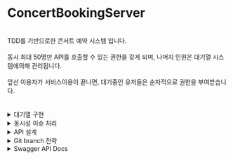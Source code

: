 # ConcertBookingServer

 <br>
TDD를 기반으로한 콘서트 예약 시스템 입니다.<br><br>
동시 최대 50명만 API를 호출할 수 있는 권한을 갖게 되며, 나머지 인원은 대기열 시스템에의해 관리됩니다.<br><br>
앞선 이용자가 서비스이용이 끝나면, 대기중인 유저들은 순차적으로 권한을 부여받습니다. <br><br>
 <br>

  <details>
<summary>대기열 구현</summary>  
   
 <br>

 

> 프로세스

1. 대기열을 크게 Active 와 Wait DB로 분기
2. 최초의 대기열 입장 요청시, 유저 Wait DB에 추가
3. 짧은 간격의 스케쥴러가 서비스 이용 최대 정원에 맞춰 순차적으로 Wait 유저를 Active DB로 이동
4. Active 전환시, 본 서비스 이용이 가능
5. 1분간격의 스케쥴러가 모든 Active 유저 유효시간 체크후, 만료시 삭제

   <br>

> 설계

- Active 유저 최대 정원 제한
  
1) 트래픽을 고정적으로 제한하여 높은 안정성
2) 트래픽 처리속도가 느려질수 있지만, 콘서트 예매 특성상 유저별 이용시간이 길지 않음.

   <br>

- Active 상태 유효시간 설정
  
1) 콘서트 예매 특성상, 유저별 이용시간이 길지 않지만, 평균적인 이용시간을 특정하기 어려움
2) 기존 Active 유저가 서비스에 무기한 체류시, 서비스가 멈출 수 있음.

   <br>

- Active 유저 최대정원은 콘서트의 좌석수와 트래픽예상치 비례하여 설정
  
1) 콘서트 규모에 비하여 지나치게 적은 정원제한은 처리속도가 너무 낮아짐.
2) 콘서트 규모에 비하여 지나치게 많은 정원제한은 서버 부하가 높아짐.

<br>

> 구현방식

- Redis 사용
  
1) 짧은 간격의 대기열 조회로 인한 DB부하 최소화
2) 분산환경에서의 요청시 싱글스레드 유지하여 데이터 동기화

   <br>

- Redis Sorted Set 자료구조 사용
  
1) Set 자료구조의 특성을 사용하여 유저 중복 등록방지 
2) Wait DB에서 순차적인 Active 전환을 위해 Sorted Set의 score값 사용
3) Wait DB에 이미 존재하는 유저가 재요청시, 중복 등록은 방지되고 score 값만 자동갱신
4) Active DB로 전환시 score에 전환시점 시간을 저장하여 active 만료시간 검증시 사용

 
 <br>
 
</details>


 <details>
<summary>동시성 이슈 처리</summary>  
 <br> 

<h2>해결 방법 분석</h2>

>DB Lock

- 구현 복잡도: 내장된 락을 사용하거나 ORM을 사용하여, 단편적인 구현이 어렵지 않음
- 효율성 : 일반적 연산에 대한 락을 제공하는데 효과적
- 성능 : 병목 현상을 유발할 수 있으며, 락이 자주 요청되는 경우 성능 저하나 과도한 db부하를 유발
- 장점 : 일관성과  ACID 특성을 유지하기 용이
- 단점 : 병목 현상과 db 성능 저하를 유발, 분산환경에서 구현 어려움

  
<br>

>Redis 분산락:

- 구현복잡도 : 분산 환경에서 락을 구현하기 간단한 편, Redis 자체 라이브러리나 템플릿을 제공
- 효율성 : 인메모리 기반의 빠른 속도
- 성능 : key-value의 원자성을 이용한 락이기 때문에, DB 부하 최소화
- 장점 : 빠른속도, db부하 최소화
- 단점 : 데이터 일관성과 클러스터 구성에 대한 추가 처리가 필요

<br>

>Lettuce
- 구현이 간단한편
- Spin Lock : 많은 스레드가 획득 대기시, 많은 redis 부하

  
<br>

>Redisson
- 추가 의존성 필요
- 락 획득 재시도 기본 제공
- pub-sub 형식의 lock : 적은 redis 부하

<br>


<h2>UseCase별 분석</h2>

>같은 좌석에대한 동시예약 요청 제어

- 현재 : 예약번호(콘서트날짜 + 콘서트 아이디 + 좌석번호)를 유니크 키 중복방지로 제어
- 개선 : Redis simple lock 으로 제어
- 이유 :
1) DB 부하 최소화
2) 최초의 시도에서 좌석예약에 실패했다면, 임시배정된 좌석에 관하여 다시 lock 획득 시도할 필요가 없음
3) 따라서 구현이 간편한 Redis Lettuce 사용

   
<br>

>임시 배정 유효시간동안 예약 동시 요청 불가능

- 현재 : 짧은 텀의 스케쥴러로, 최초의 생성시간으로부터 5분이 지났는데 최종 결제되지 않은 내역이 있다면 삭제 
- 개선 : Redis ttl로 유효시간 관리
- 이유 :
1) 짧은텀의 스케쥴러 사용과 물리적 delete으로 인한 db 부하 최소화 
2) 실시간성 개선

   
<br>

> 유저포인트 충전/사용 동시 요청 순차 처리

- 현재 : DB 락으로 제어
- 개선 : redis 락으로 순차처리
- 이유 :
1) 최초 요청에 락획득 실패하더라도 순차적으로 다시 락을 획득해야함
2) Redis 부하를 줄이기 위해 Redisson pub/sub 형식 사용
3) DB 부하 최소화

 <br>
 
</details>




<details>
<summary>API 설계</summary>  
 <br>
   
- ERD : https://github.com/ggplay149/ConcertBookingServer/blob/main/src/main/resources/doc/ERD.md
  
- Sequence diagram : https://github.com/ggplay149/ConcertBookingServer/blob/main/src/main/resources/doc/SequenceDiagram.md

 <br>
 
</details>

<details>
<summary>Git branch 전략</summary>

   <br>

Git hub Flow

- dev : 신규 기능 개발 및 수정 진행
  
- prd : 서비스 실제 유저에게 제공

  <br>
 
</details>


<details>
<summary>Swagger API Docs</summary>  

![스크린샷 2024-04-18 175910](https://github.com/ggplay149/3rdWeek_Concert_Reservation_Server/assets/142002833/e136979c-20c4-45cf-aa6f-2c14ff242ee1)
 
</details>
